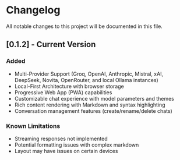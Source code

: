# Changelog
All notable changes to this project will be documented in this file.

## [0.1.2] - Current Version
### Added
- Multi-Provider Support (Groq, OpenAI, Anthropic, Mistral, xAI, DeepSeek, Novita, OpenRouter, and local Ollama instances)
- Local-First Architecture with browser storage
- Progressive Web App (PWA) capabilities
- Customizable chat experience with model parameters and themes
- Rich content rendering with Markdown and syntax highlighting
- Conversation management features (create/rename/delete chats)

### Known Limitations
- Streaming responses not implemented
- Potential formatting issues with complex markdown
- Layout may have issues on certain devices

[Unreleased]: https://github.com/OleksiyM/grokchat/compare/v0.1.2...HEAD